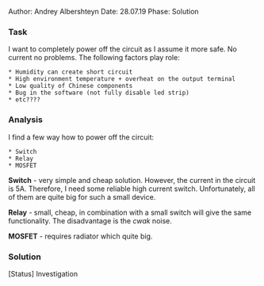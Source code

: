 Author: Andrey Albershteyn
Date: 28.07.19
Phase: Solution

### Task

I want to completely power off the circuit as I assume it more safe. No current
no problems. The following factors play role:

    * Humidity can create short circuit
    * High environment temperature + overheat on the output terminal
    * Low quality of Chinese components
    * Bug in the software (not fully disable led strip)
    * etc????

### Analysis

I find a few way how to power off the circuit:

    * Switch
    * Relay
    * MOSFET

**Switch** - very simple and cheap solution. However, the current in the circuit
is 5A. Therefore, I need some reliable high current switch. Unfortunately, all
of them are quite big for such a small device.

**Relay** - small, cheap, in combination with a small switch will give the same
functionality. The disadvantage is the *cwak* noise.

**MOSFET** - requires radiator which quite big.

### Solution

[Status] Investigation

